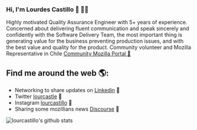 ### Hi, I'm Lourdes Castillo 👋 👩‍💻

Highly motivated Quality Assurance Engineer with 5+ years of experience. Concerned about delivering fluent communication and speak sincerely and confidently with the Software Delivery Team, the most important thing is generating value for the business preventing production issues, and with the best value and quality for the product. Community volunteer and Mozilla Representative in Chile <a href="https://community.mozilla.org/people/lourcastillo/">Community Mozilla Portal 🌟</a>

## Find me around the web 🌎:
- Networking to share updates on <a href="https://www.linkedin.com/in/lourcastillo/">Linkedin</a> 💼
- Twitter <a href="https://www.twitter.com/lourcastle"> lourcastle</a> 💬
- Instagram <a href="https://www.instagram.com/lourcastillo"> lourcastillo</a> 🎀
- Sharing some mozillians news <a href="https://discourse.mozilla.org/u/lourcastillo/summary">Discourse</a> 🔭

![lourcastillo's github stats](https://github-readme-stats.vercel.app/api?username=lourcastillo&show_icons=true&hide=[%22issues%22])
